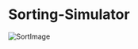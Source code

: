 # Sorting-Simulator

![SortImage](https://user-images.githubusercontent.com/73906088/181795555-9584a3e0-8ae3-48bf-a85c-b776778b49fa.PNG)
